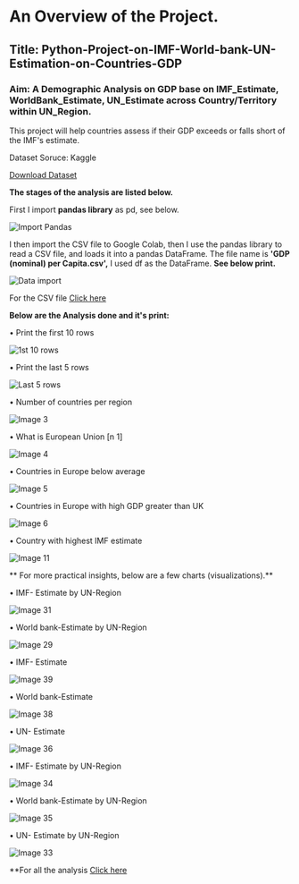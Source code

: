# An Overview of the Project.

## Title: Python-Project-on-IMF-World-bank-UN-Estimation-on-Countries-GDP

### Aim: A Demographic Analysis on GDP base on IMF_Estimate, WorldBank_Estimate, UN_Estimate across Country/Territory within UN_Region. 

This project will help countries assess if their GDP exceeds or falls short of the IMF's estimate.


Dataset Soruce: Kaggle

[Download Dataset](https://www.kaggle.com/datasets/rajkumarpandey02/gdp-in-usd-per-capita-income-by-country.)

**The stages of the analysis are listed below.**

First I import **pandas library** as pd, see below.

![Import Pandas](https://github.com/user-attachments/assets/130a341d-a002-4e22-ab84-1f41a727b60a)

I then import the CSV file to Google Colab, then I use the pandas library to read a CSV file, and loads it into a pandas DataFrame. The file name is **'GDP (nominal) per Capita.csv',** I used df as the DataFrame. **See below print.**

![Data import](https://github.com/user-attachments/assets/0da745b6-5d0e-4cb0-9e6a-c10bf31dcd24)


For the CSV file [Click here](https://github.com/Chibuike-Ile/Python-Project-on-IMF-World-bank-UN-Estimation-on-Countries-GDP/blob/main/GDP%20(nominal)%20per%20Capita.csv)

**Below are the Analysis done and it's print:**

•	Print the first 10 rows

![1st 10 rows](https://github.com/user-attachments/assets/8d3f9102-c79c-4f91-beca-8e4418557d36)


•	Print the last 5 rows 

![Last 5 rows](https://github.com/user-attachments/assets/1666b4da-e50b-4dad-aa5e-33933a1e198d)

• Number of countries per region

![Image 3](https://github.com/user-attachments/assets/8bd077dc-088d-4141-a84a-5f5c3ae02fc1)

• What is European Union [n 1]

![Image 4](https://github.com/user-attachments/assets/c4656a4e-de29-4bd1-992f-374fccc1ae90)

• Countries in Europe below average

![Image 5](https://github.com/user-attachments/assets/e8065b6e-4dfd-4e6e-a811-1ee9d4c710b1)

• Countries in Europe with high GDP greater than UK

![Image 6](https://github.com/user-attachments/assets/357305a6-8dfa-4045-8a56-c046722210e2)

• Country with highest IMF estimate

![Image 11](https://github.com/user-attachments/assets/8d24dec4-0ea2-44a3-ad3f-c7eb5ccd93c0)

** For more practical insights, below are a few charts (visualizations).**

• IMF- Estimate by UN-Region

![Image 31](https://github.com/user-attachments/assets/2a61cbfd-9a58-4132-9e86-d9cfe68f1dca)

• World bank-Estimate by UN-Region

![Image 29](https://github.com/user-attachments/assets/216ebf2c-1f3e-4878-87d7-a4da41eccb00)

• IMF- Estimate

![Image 39](https://github.com/user-attachments/assets/38a90858-a347-4258-a5aa-7437533eac48)


• World bank-Estimate

![Image 38](https://github.com/user-attachments/assets/ef77ece3-0cc5-4962-b96e-cf66f9853835)


• UN- Estimate

![Image 36](https://github.com/user-attachments/assets/49b18b66-dd2b-4d66-b07c-6e2873a47341)

• IMF- Estimate by UN-Region

![Image 34](https://github.com/user-attachments/assets/110e9997-396b-4de3-8af9-3b586221b067)

• World bank-Estimate by UN-Region

![Image 35](https://github.com/user-attachments/assets/87d35146-cd63-42e6-bd09-c6abfe8c4c0b)


• UN- Estimate by UN-Region

![Image 33](https://github.com/user-attachments/assets/9fdfff16-923e-4a74-a6d5-664080f79e84)

**For all the analysis [Click here]()

























